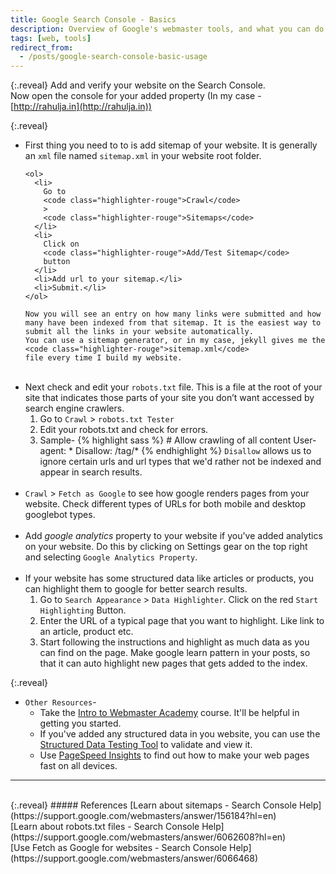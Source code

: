 ```yaml
---
title: Google Search Console - Basics
description: Overview of Google's webmaster tools, and what you can do using them.
tags: [web, tools]
redirect_from:
  - /posts/google-search-console-basic-usage
---
```


{:.reveal}
Add and verify your website on the Search Console. 
<br>
Now open the console for your added property (In my case - [http://rahulja.in](http://rahulja.in))

{:.reveal}
<ul>
  <li class="reveal">
    First thing you need to to is add sitemap of your website. It is generally an 
    <code class="highlighter-rouge">xml</code>
    file named 
    <code class="highlighter-rouge">sitemap.xml</code>
    <span>in your website root folder.</span>

    <ol>
      <li>
        Go to
        <code class="highlighter-rouge">Crawl</code>
        >
        <code class="highlighter-rouge">Sitemaps</code>
      </li>
      <li>
        Click on 
        <code class="highlighter-rouge">Add/Test Sitemap</code>
        button
      </li>
      <li>Add url to your sitemap.</li>
      <li>Submit.</li>
    </ol>

    Now you will see an entry on how many links were submitted and how many have been indexed from that sitemap. It is the easiest way to submit all the links in your website automatically.
    You can use a sitemap generator, or in my case, jekyll gives me the 
    <code class="highlighter-rouge">sitemap.xml</code>
    file every time I build my website.
  </li>
  <br>
  <li>
    Next check and edit your 
    <code class="highlighter-rouge">robots.txt</code>
    file. This is a file at the root of your site that indicates those parts of your site you don’t want accessed by search engine crawlers.
    <ol>
      <li>
        Go to
        <code class="highlighter-rouge">Crawl</code>
        >
        <code class="highlighter-rouge">robots.txt Tester</code>
      </li>
      <li>
        Edit your robots.txt and check for errors.
      </li>
      <li>
        Sample-
{% highlight sass %}
# Allow crawling of all content
User-agent: *
Disallow: /tag/*
{% endhighlight %}
        <code class="highlighter-rouge">Disallow</code>
        allows us to ignore certain urls and url types that we'd rather not be indexed and appear in search results.
      </li>
    </ol>
  </li>
  <br>
  <li class="reveal">
    <code class="highlighter-rouge">Crawl</code>
    >
    <code class="highlighter-rouge">Fetch as Google</code>
    to see how google renders pages from your website. Check different types of URLs for both mobile and desktop googlebot types.
  </li>
  <br>
  <li class="reveal">
    Add <i>google analytics</i> property to your website if you've added analytics on your website. Do this by clicking on Settings gear on the top right and selecting
    <code class="highlighter-rouge">Google Analytics Property</code>.
  </li>
  <br>
  <li class="reveal">
    If your website has some structured data like articles or products, you can highlight them to google for better search results.
    <ol>
      <li>
        Go to
        <code class="highlighter-rouge">Search Appearance</code>
        >
        <code class="highlighter-rouge">Data Highlighter</code>.
        Click on the red
        <code class="highlighter-rouge">Start Highlighting</code>
        Button.
      </li>
      <li>
        Enter the URL of a typical page that you want to highlight. Like link to an article, product etc.
      </li>
      <li>
        Start following the instructions and highlight as much data as you can find on the page. Make google learn pattern in your posts, so that it can auto highlight new pages that gets added to the index.
      </li>
    </ol>
  </li>
</ul>

{:.reveal}
* `Other Resources`-
    * Take the [Intro to Webmaster Academy](https://support.google.com/webmasters/answer/6001102?hl=en&utm_source=wmx&utm_campaign=links) course. It'll be helpful in getting you started.
    * If you've added any structured data in you website, you can use the [Structured Data Testing Tool](https://developers.google.com/webmasters/structured-data/testing-tool) to validate and view it.
    * Use [PageSpeed Insights](https://developers.google.com/speed/pagespeed/insights/?hl=en&utm_source=wmx&utm_campaign=wmx_otherlinks&url=http://rahulja.in/)  to find out how to make your web pages fast on all devices.


---
<br>
{:.reveal}
##### References
[Learn about sitemaps - Search Console Help](https://support.google.com/webmasters/answer/156184?hl=en) 
<br>
[Learn about robots.txt files - Search Console Help](https://support.google.com/webmasters/answer/6062608?hl=en) 
<br>
[Use Fetch as Google for websites - Search Console Help](https://support.google.com/webmasters/answer/6066468) 
